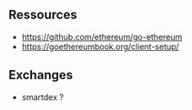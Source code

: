 ## Ressources

- https://github.com/ethereum/go-ethereum
- https://goethereumbook.org/client-setup/

## Exchanges
- smartdex ?
